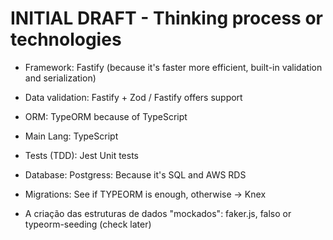 # INITIAL DRAFT - Thinking process or technologies

- Framework: Fastify (because it's faster more efficient, built-in validation and serialization)

- Data validation: Fastify + Zod / Fastify offers support

- ORM: TypeORM because of TypeScript

- Main Lang: TypeScript

- Tests (TDD): Jest Unit tests

- Database: Postgress: Because it's SQL and AWS RDS

- Migrations: See if TYPEORM is enough, otherwise -> Knex

- A criação das estruturas de dados "mockados": faker.js, falso or typeorm-seeding (check later)

